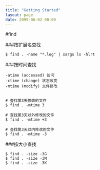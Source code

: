 ```yaml
---
title: "Getting Started"
layout: page
date: 2099-06-02 00:00
---
```


#find

###按扩展名查找
```
$ find . -name "*.log" | xargs ls -hlrt
```

###按时间查找
```
-atime (accessed) 访问
-ctime (change) 状态改变
-mtime (modify) 文件修改


# 查找第3天修改的文件
$ find . -mtime 3 

# 查找第3天以外修改的文件
$ find . -mtime +3 

# 查找第3天以内修改的文件
$ find . -mtime -3 
```

###按大小查找
```
$ find . -size -3G
$ find . -size -3M
$ find . -size -3K
```
